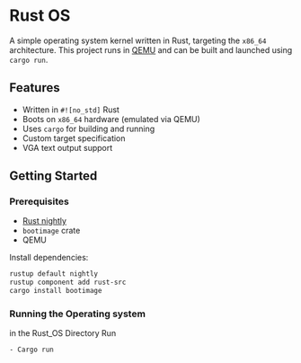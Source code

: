 # Rust OS

A simple operating system kernel written in Rust, targeting the `x86_64` architecture. This project runs in [QEMU](https://www.qemu.org/) and can be built and launched using `cargo run`.

## Features

- Written in `#![no_std]` Rust
- Boots on `x86_64` hardware (emulated via QEMU)
- Uses `cargo` for building and running
- Custom target specification
- VGA text output support

## Getting Started

### Prerequisites

- [Rust nightly](https://rustup.rs/)
- `bootimage` crate
- QEMU

Install dependencies:

```bash
rustup default nightly
rustup component add rust-src
cargo install bootimage
```
### Running the Operating system

in the Rust_OS Directory Run
```bash
- Cargo run
```
